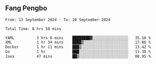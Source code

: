 ## Fang Pengbo

<!--START_SECTION:waka-->

```txt
From: 13 September 2024 - To: 20 September 2024

Total Time: 8 hrs 50 mins

YAML          3 hrs 6 mins    ████████▓░░░░░░░░░░░░░░░░   35.16 %
XML           1 hr 34 mins    ████▒░░░░░░░░░░░░░░░░░░░░   17.86 %
Docker        1 hr 11 mins    ███▒░░░░░░░░░░░░░░░░░░░░░   13.42 %
Go            1 hr            ███░░░░░░░░░░░░░░░░░░░░░░   11.38 %
Java          47 mins         ██▒░░░░░░░░░░░░░░░░░░░░░░   08.95 %
```

<!--END_SECTION:waka-->
